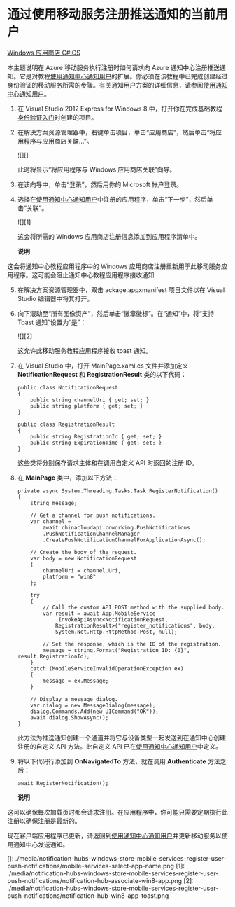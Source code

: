 <properties linkid="notification-hubs-how-to-guides-howto-register-user-with-mobile-service-windowsphonedotnet" urlDisplayName="Notify Windows Store app users by using Mobile Services" pageTitle="Register the current user for push notifications by using a mobile service - Notification Hubs" metaKeywords="Azure registering application, Notification Hubs, Azure push notifications, push notification Windows Store app" description="Learn how to request push notification registration in a Windows Store app with Azure Notification Hubs when registeration is performed by Azure Mobile Services." metaCanonical="" services="mobile-services,notification-hubs" documentationCenter="" title="Register the current user for push notifications by using a mobile service" authors="" solutions="" manager="" editor="" />

# 通过使用移动服务注册推送通知的当前用户

<div class="dev-center-tutorial-selector sublanding">
<a href="/zh-cn/documentation/articles/notification-hubs-windows-store-mobile-services-register-user-push-notifications/" title="Windows 应用商店 C#" class="current">Windows 应用商店 C#</a><a href="/zh-cn/documentation/articles/notification-hubs-ios-mobile-services-register-user-push-notifications/" title="iOS">iOS</a>
</div>

本主题说明在 Azure 移动服务执行注册时如何请求向 Azure 通知中心注册推送通知。它是对教程[使用通知中心通知用户][使用通知中心通知用户]的扩展。你必须在该教程中已完成创建经过身份验证的移动服务所需的步骤。有关通知用户方案的详细信息，请参阅[使用通知中心通知用户][使用通知中心通知用户]。

1.  在 Visual Studio 2012 Express for Windows 8 中，打开你在完成基础教程[身份验证入门][身份验证入门]时创建的项目。

2.  在解决方案资源管理器中，右键单击项目，单击“应用商店”，然后单击“将应用程序与应用商店关联...”。

    ![][]

    此时将显示“将应用程序与 Windows 应用商店关联”向导。

3.  在该向导中，单击“登录”，然后用你的 Microsoft 帐户登录。

4.  选择在[使用通知中心通知用户][使用通知中心通知用户]中注册的应用程序，单击“下一步”，然后单击“关联”。

    ![][1]

    这会将所需的 Windows 应用商店注册信息添加到应用程序清单中。

    <div class="dev-callout"><b>说明</b>
<p>这会将通知中心教程应用程序中的 Windows 应用商店注册重新用于此移动服务应用程序。这可能会阻止通知中心教程应用程序接收通知</p>
</div>

5.  在解决方案资源管理器中，双击 ackage.appxmanifest 项目文件以在 Visual Studio 编辑器中将其打开。

6.  向下滚动至“所有图像资产”，然后单击“徽章徽标”。在“通知”中，将“支持 Toast 通知”设置为“是”：

    ![][2]

    这允许此移动服务教程应用程序接收 toast 通知。

7.  在 Visual Studio 中，打开 MainPage.xaml.cs 文件并添加定义 **NotificationRequest** 和 **RegistrationResult** 类的以下代码：

        public class NotificationRequest
        {
            public string channelUri { get; set; }
            public string platform { get; set; }
        }

        public class RegistrationResult
        {
            public string RegistrationId { get; set; }
            public string ExpirationTime { get; set; }
        }

    这些类将分别保存请求主体和在调用自定义 API 时返回的注册 ID。

8.  在 **MainPage** 类中，添加以下方法：

        private async System.Threading.Tasks.Task RegisterNotification()
        {
            string message;

            // Get a channel for push notifications.
            var channel =
                await chinacloudapi.cnworking.PushNotifications
                .PushNotificationChannelManager
                .CreatePushNotificationChannelForApplicationAsync();

            // Create the body of the request.
            var body = new NotificationRequest 
            {
                channelUri = channel.Uri, 
                platform = "win8" 
            }; 

            try
            {
                // Call the custom API POST method with the supplied body.
                var result = await App.MobileService
                    .InvokeApiAsync<NotificationRequest, 
                    RegistrationResult>("register_notifications", body,
                    System.Net.Http.HttpMethod.Post, null);

                // Set the response, which is the ID of the registration.
                message = string.Format("Registration ID: {0}", result.RegistrationId);
            }
            catch (MobileServiceInvalidOperationException ex)
            {
                message = ex.Message;
            }

            // Display a message dialog.
            var dialog = new MessageDialog(message);
            dialog.Commands.Add(new UICommand("OK"));
            await dialog.ShowAsync();
        }

    此方法为推送通知创建一个通道并将它与设备类型一起发送到在通知中心创建注册的自定义 API 方法。此自定义 API 已在[使用通知中心通知用户][使用通知中心通知用户]中定义。

9.  将以下代码行添加到 **OnNavigatedTo** 方法，就在调用 **Authenticate** 方法之后：

        await RegisterNotification();

    <div class="dev-callout"><b>说明</b>
<p>这可以确保每次加载页时都会请求注册。在应用程序中，你可能只需要定期执行此注册以确保注册是最新的。</p>
</div>

现在客户端应用程序已更新，请返回到[使用通知中心通知用户][使用通知中心通知用户]并更新移动服务以使用通知中心发送通知。

<!-- Anchors. --> 

<!-- URLs. -->

  [Windows 应用商店 C\#]: /zh-cn/documentation/articles/notification-hubs-windows-store-mobile-services-register-user-push-notifications/ "Windows 应用商店 C#"
  [iOS]: /zh-cn/documentation/articles/notification-hubs-ios-mobile-services-register-user-push-notifications/ "iOS"
  [使用通知中心通知用户]: /en-us/manage/services/notification-hubs/notify-users
  [身份验证入门]: /en-us/develop/mobile/tutorials/get-started-with-users-dotnet/

<!-- Images. --> 

  []: ./media/notification-hubs-windows-store-mobile-services-register-user-push-notifications/mobile-services-select-app-name.png
  [1]: ./media/notification-hubs-windows-store-mobile-services-register-user-push-notifications/notification-hub-associate-win8-app.png
  [2]: ./media/notification-hubs-windows-store-mobile-services-register-user-push-notifications/notification-hub-win8-app-toast.png
